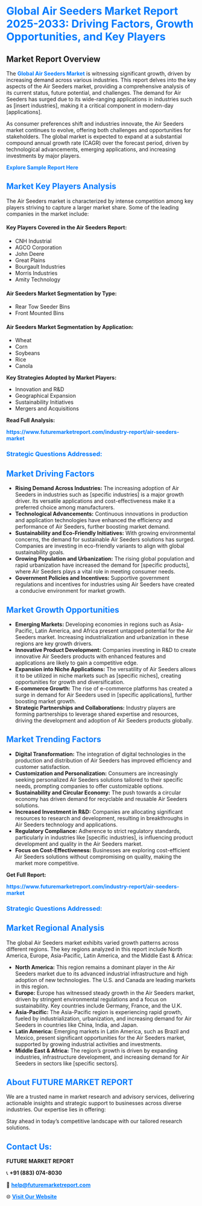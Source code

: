 <h1 style="color: #007BFF;">Global Air Seeders Market Report 2025-2033: Driving Factors, Growth Opportunities, and Key Players</h1>

<section id="overview">
<h2>Market Report Overview</h2>
<p>The <a href="https://www.futuremarketreport.com/industry-report/air-seeders-market" style="color: #007BFF; text-decoration: none;"><strong>Global Air Seeders Market</strong></a> is witnessing significant growth, driven by increasing demand across various industries. This report delves into the key aspects of the Air Seeders market, providing a comprehensive analysis of its current status, future potential, and challenges. The demand for Air Seeders has surged due to its wide-ranging applications in industries such as [insert industries], making it a critical component in modern-day [applications].</p>
<p>As consumer preferences shift and industries innovate, the Air Seeders market continues to evolve, offering both challenges and opportunities for stakeholders. The global market is expected to expand at a substantial compound annual growth rate (CAGR) over the forecast period, driven by technological advancements, emerging applications, and increasing investments by major players.</p>
</section>

<section id="overview">
<p><a href="https://www.futuremarketreport.com/request-sample/reportId=59974" style="color: #007BFF; text-decoration: none;"><strong>Explore Sample Report Here</strong></a></p>
</section>

<section id="key-players">
<h2 style="color: #007BFF;">Market Key Players Analysis</h2>
<p>The Air Seeders market is characterized by intense competition among key players striving to capture a larger market share. Some of the leading companies in the market include:</p>
<h4>Key Players Covered in the Air Seeders Report:</h4>
<ul><li>CNH Industrial</li><li>AGCO Corporation</li><li>John Deere</li><li>Great Plains</li><li>Bourgault Industries</li><li>Morris Industries</li><li>Amity Technology</li></ul>
<h4>Air Seeders Market Segmentation by Type:</h4>
<ul><li>Rear Tow Seeder Bins</li><li>Front Mounted Bins</li></ul>

<h4>Air Seeders Market Segmentation by Application:</h4>
<ul><li>Wheat</li><li>Corn</li><li>Soybeans</li><li>Rice</li><li>Canola</li></ul>
<p><strong>Key Strategies Adopted by Market Players:</strong></p>
<ul>
<li>Innovation and R&D</li>
<li>Geographical Expansion</li>
<li>Sustainability Initiatives</li>
<li>Mergers and Acquisitions</li>
</ul>
</section>

<section>
<p><strong>Read Full Analysis: </strong></p><a href="https://www.futuremarketreport.com/industry-report/air-seeders-market" style="color: #007BFF; text-decoration: none;"><strong>https://www.futuremarketreport.com/industry-report/air-seeders-market</strong></a>
<h3 style="color: #007BFF;">Strategic Questions Addressed:</h3>
</section>

<section id="driving-factors">
<h2 style="color: #007BFF;">Market Driving Factors</h2>
<ul>
<li><strong>Rising Demand Across Industries:</strong> The increasing adoption of Air Seeders in industries such as [specific industries] is a major growth driver. Its versatile applications and cost-effectiveness make it a preferred choice among manufacturers.</li>
<li><strong>Technological Advancements:</strong> Continuous innovations in production and application technologies have enhanced the efficiency and performance of Air Seeders, further boosting market demand.</li>
<li><strong>Sustainability and Eco-Friendly Initiatives:</strong> With growing environmental concerns, the demand for sustainable Air Seeders solutions has surged. Companies are investing in eco-friendly variants to align with global sustainability goals.</li>
<li><strong>Growing Population and Urbanization:</strong> The rising global population and rapid urbanization have increased the demand for [specific products], where Air Seeders plays a vital role in meeting consumer needs.</li>
<li><strong>Government Policies and Incentives:</strong> Supportive government regulations and incentives for industries using Air Seeders have created a conducive environment for market growth.</li>
</ul>
</section>

<section id="growth-opportunities">
<h2 style="color: #007BFF;">Market Growth Opportunities</h2>
<ul>
<li><strong>Emerging Markets:</strong> Developing economies in regions such as Asia-Pacific, Latin America, and Africa present untapped potential for the Air Seeders market. Increasing industrialization and urbanization in these regions are key growth drivers.</li>
<li><strong>Innovative Product Development:</strong> Companies investing in R&D to create innovative Air Seeders products with enhanced features and applications are likely to gain a competitive edge.</li>
<li><strong>Expansion into Niche Applications:</strong> The versatility of Air Seeders allows it to be utilized in niche markets such as [specific niches], creating opportunities for growth and diversification.</li>
<li><strong>E-commerce Growth:</strong> The rise of e-commerce platforms has created a surge in demand for Air Seeders used in [specific applications], further boosting market growth.</li>
<li><strong>Strategic Partnerships and Collaborations:</strong> Industry players are forming partnerships to leverage shared expertise and resources, driving the development and adoption of Air Seeders products globally.</li>
</ul>
</section>

<section id="trending-factors">
<h2 style="color: #007BFF;">Market Trending Factors</h2>
<ul>
<li><strong>Digital Transformation:</strong> The integration of digital technologies in the production and distribution of Air Seeders has improved efficiency and customer satisfaction.</li>
<li><strong>Customization and Personalization:</strong> Consumers are increasingly seeking personalized Air Seeders solutions tailored to their specific needs, prompting companies to offer customizable options.</li>
<li><strong>Sustainability and Circular Economy:</strong> The push towards a circular economy has driven demand for recyclable and reusable Air Seeders solutions.</li>
<li><strong>Increased Investment in R&D:</strong> Companies are allocating significant resources to research and development, resulting in breakthroughs in Air Seeders technology and applications.</li>
<li><strong>Regulatory Compliance:</strong> Adherence to strict regulatory standards, particularly in industries like [specific industries], is influencing product development and quality in the Air Seeders market.</li>
<li><strong>Focus on Cost-Effectiveness:</strong> Businesses are exploring cost-efficient Air Seeders solutions without compromising on quality, making the market more competitive.</li>
</ul>
</section>

<section>
<p><strong>Get Full Report: </strong></p><a href="https://www.futuremarketreport.com/industry-report/air-seeders-market" style="color: #007BFF; text-decoration: none;"><strong>https://www.futuremarketreport.com/industry-report/air-seeders-market</strong></a>
<h3 style="color: #007BFF;">Strategic Questions Addressed:</h3>
</section>


<section id="regional-analysis">
<h2 style="color: #007BFF;">Market Regional Analysis</h2>
<p>The global Air Seeders market exhibits varied growth patterns across different regions. The key regions analyzed in this report include North America, Europe, Asia-Pacific, Latin America, and the Middle East & Africa:</p>
<ul>
<li><strong>North America:</strong> This region remains a dominant player in the Air Seeders market due to its advanced industrial infrastructure and high adoption of new technologies. The U.S. and Canada are leading markets in this region.</li>
<li><strong>Europe:</strong> Europe has witnessed steady growth in the Air Seeders market, driven by stringent environmental regulations and a focus on sustainability. Key countries include Germany, France, and the U.K.</li>
<li><strong>Asia-Pacific:</strong> The Asia-Pacific region is experiencing rapid growth, fueled by industrialization, urbanization, and increasing demand for Air Seeders in countries like China, India, and Japan.</li>
<li><strong>Latin America:</strong> Emerging markets in Latin America, such as Brazil and Mexico, present significant opportunities for the Air Seeders market, supported by growing industrial activities and investments.</li>
<li><strong>Middle East & Africa:</strong> The region’s growth is driven by expanding industries, infrastructure development, and increasing demand for Air Seeders in sectors like [specific sectors].</li>
</ul>
</section>

<footer>
<h2 style="color: #007BFF;">About FUTURE MARKET REPORT</h2>
<p>We are a trusted name in market research and advisory services, delivering actionable insights and strategic support to businesses across diverse industries. Our expertise lies in offering:</p>

<p>Stay ahead in today’s competitive landscape with our tailored research solutions.</p>

<h2 style="color: #007BFF;">Contact Us:</h2>
<p><strong>FUTURE MARKET REPORT</strong></p>
<p>📞 <strong>+91 (883) 074-8030</strong></p>
<p>📧 <strong><a href="mailto:help@futuremarketreport.com" style="color: #007BFF;">help@futuremarketreport.com</a></strong></p>
<p>🌐 <strong><a href="https://www.futuremarketreport.com/" style="color: #007BFF;">Visit Our Website</a></strong></p>
</footer>